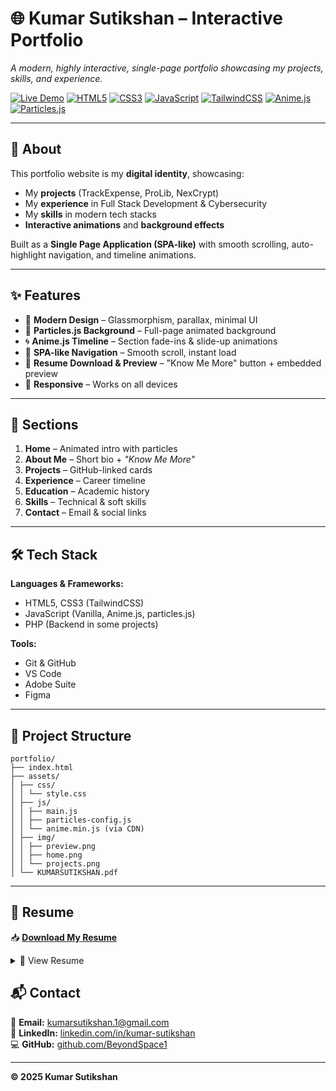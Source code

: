 # 🌐 Kumar Sutikshan – Interactive Portfolio
 
*A modern, highly interactive, single-page portfolio showcasing my projects, skills, and experience.*

[![Live Demo](https://img.shields.io/badge/Live_Demo-Click_Here-brightgreen?style=for-the-badge)](https://beyondspace1.github.io/portfolio/)
[![HTML5](https://img.shields.io/badge/HTML5-orange?logo=html5&logoColor=white)]()
[![CSS3](https://img.shields.io/badge/CSS3-blue?logo=css3&logoColor=white)]()
[![JavaScript](https://img.shields.io/badge/JavaScript-yellow?logo=javascript&logoColor=black)]()
[![TailwindCSS](https://img.shields.io/badge/TailwindCSS-38BDF8?logo=tailwindcss&logoColor=white)]()
[![Anime.js](https://img.shields.io/badge/Anime.js-red?logo=javascript&logoColor=white)]()
[![Particles.js](https://img.shields.io/badge/Particles.js-purple?logo=javascript&logoColor=white)]()

---

## 📜 About

This portfolio website is my **digital identity**, showcasing:
- My **projects** (TrackExpense, ProLib, NexCrypt)
- My **experience** in Full Stack Development & Cybersecurity
- My **skills** in modern tech stacks
- **Interactive animations** and **background effects**

Built as a **Single Page Application (SPA-like)** with smooth scrolling, auto-highlight navigation, and timeline animations.

---

## ✨ Features

- 🎨 **Modern Design** – Glassmorphism, parallax, minimal UI
- 🌌 **Particles.js Background** – Full-page animated background
- 🌀 **Anime.js Timeline** – Section fade-ins & slide-up animations
- 🚀 **SPA-like Navigation** – Smooth scroll, instant load
- 📄 **Resume Download & Preview** – "Know Me More" button + embedded preview
- 📱 **Responsive** – Works on all devices

---

## 📂 Sections

1. **Home** – Animated intro with particles  
2. **About Me** – Short bio + *"Know Me More"*  
3. **Projects** – GitHub-linked cards  
4. **Experience** – Career timeline  
5. **Education** – Academic history  
6. **Skills** – Technical & soft skills  
7. **Contact** – Email & social links

---

## 🛠️ Tech Stack

**Languages & Frameworks:**
- HTML5, CSS3 (TailwindCSS)
- JavaScript (Vanilla, Anime.js, particles.js)
- PHP (Backend in some projects)

**Tools:**
- Git & GitHub
- VS Code
- Adobe Suite
- Figma

---

## 📂 Project Structure
```plaintext
portfolio/
├── index.html
├── assets/
│ ├── css/
│ │ └── style.css
│ ├── js/
│ │ ├── main.js
│ │ ├── particles-config.js
│ │ └── anime.min.js (via CDN)
│ ├── img/
│ │ ├── preview.png
│ │ ├── home.png
│ │ └── projects.png
│ └── KUMARSUTIKSHAN.pdf
```

---

## 📄 Resume

📥 **[Download My Resume](assets/KUMARSUTIKSHAN.pdf)**

<details>
<summary>📜 View Resume</summary>

### **KUMAR SUTIKSHAN**  
📍 India | 📞 +91-9453993869 | 📧 [kumarsutikshan.1@gmail.com](mailto:kumarsutikshan.1@gmail.com)  
🔗 [LinkedIn](https://www.linkedin.com/in/kumar-sutikshan) | 💻 [GitHub](https://github.com/BeyondSpace1)

---

#### **Professional Summary**
Self-driven and detail-oriented Full Stack Web Developer with hands-on experience in PHP, MySQL, JavaScript, and modern frameworks. Skilled in UI/UX design, database architecture, and cybersecurity.

---

#### **Certifications**
- Advanced Executive Program in Cybersecurity – IIIT Bangalore & NPCI (2025)  
  *Enterprise Security, Web App Security, Malware Analysis, Ethical Hacking, VAPT*

---

#### **Projects**
- **TrackExpense** – Personal & team expense tracker with analytics ([GitHub](https://github.com/BeyondSpace1/expense-tracker))
- **NexCrypt** – Text encryption/decryption tool ([GitHub](https://github.com/BeyondSpace1/NexCrypt))
- **ProLib** – Library management system ([GitHub](https://github.com/BeyondSpace1/ProLib))

---

#### **Experience**
- **Full Stack Developer – Prashaar Innovations** *(May 2024 – April 2025)*  
  Built Core-PHP finance & healthcare apps, led backend integration, authored 50+ reports.

---

#### **Education**
- MCA – Mahatma Gandhi Kashi Vidyapith (2022–2024)  
- BCA – Dev Sanskriti Vishwavidyalaya (2019–2022)

---

#### **Skills**
- **Languages:** PHP, JavaScript, HTML5, CSS3, Python  
- **Frameworks/Libraries:** Bootstrap, TailwindCSS, jQuery, Anime.js, Particles.js, React, Next.js  
- **Databases:** MySQL, SQLite, MongoDB  
- **Tools:** Git, GitHub, WAMP/XAMPP, VS Code, Adobe Suite, Figma  
- **Concepts:** CRUD, REST APIs, Authentication, MVC, Data Encryption, UI/UX, Agile

---

</details>

<!-- ---

## 🚀 Deployment

### **GitHub Pages**
1. Push repo to GitHub
2. Go to `Settings > Pages`
3. Source: `main` branch, root folder
4. Save → Your portfolio is live 🎉

--- -->

## 📬 Contact

📧 **Email:** [kumarsutikshan.1@gmail.com](mailto:kumarsutikshan.1@gmail.com)  
🔗 **LinkedIn:** [linkedin.com/in/kumar-sutikshan](https://www.linkedin.com/in/kumar-sutikshan)  
💻 **GitHub:** [github.com/BeyondSpace1](https://github.com/BeyondSpace1)

---
**© 2025 Kumar Sutikshan**

